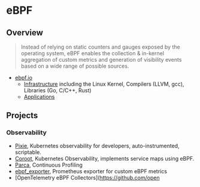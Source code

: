 # eBPF

## Overview

> Instead of relying on static counters and gauges exposed by the operating system, eBPF enables the collection & in-kernel aggregation of custom metrics and generation of visibility events based on a wide range of possible sources. 

- [ebpf.io](https://ebpf.io/)
    - [Infrastructure](https://ebpf.io/infrastructure) including the Linux Kernel, Compilers (LLVM, gcc), Libraries (Go, C/C++, Rust)
    - [Applications](https://ebpf.io/applications)

## Projects

### Observability

- [Pixie](https://px.dev/), Kubernetes observability for developers, auto-instrumented, scriptable.   
- [Coroot](https://coroot.com/), Kubernetes Observability, implements service maps using eBPF. 
- [Parca](https://www.parca.dev/), Continuous Profiling 
- [ebpf_exporter](https://github.com/cloudflare/ebpf_exporter), Prometheus exporter for custom eBPF metrics 
- [OpenTelemetry eBPF Collectors](https://github.com/open